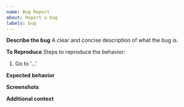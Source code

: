 ```yaml
---
name: Bug Report
about: Report a bug
labels: bug
---
```


**Describe the bug**
A clear and concise description of what the bug is.

**To Reproduce**
Steps to reproduce the behavior:
1. Go to '...'

**Expected behavior**

**Screenshots**

**Additional context**
